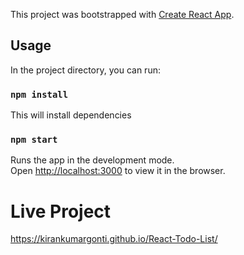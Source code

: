 This project was bootstrapped with [Create React App](https://github.com/facebook/create-react-app).

## Usage

In the project directory, you can run:

### `npm install`

This will install dependencies

### `npm start`

Runs the app in the development mode.<br />
Open [http://localhost:3000](http://localhost:3000) to view it in the browser.

# **Live Project**

https://kirankumargonti.github.io/React-Todo-List/
